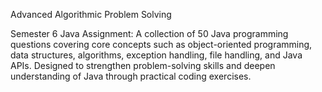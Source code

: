 Advanced Algorithmic Problem Solving


Semester 6 Java Assignment: A collection of 50 Java programming questions covering core concepts such as object-oriented programming, data structures, algorithms, exception handling, file handling, and Java APIs. Designed to strengthen problem-solving skills and deepen understanding of Java through practical coding exercises.
